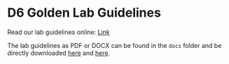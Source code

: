 # D6 Golden Lab Guidelines

Read our lab guidelines online: [Link](https://ecodynizw.github.io/D6-Guidelines/)

The lab guidelines as PDF or DOCX can be found in the `docs` folder and be directly downloaded [here](https://github.com/EcoDynIZW/D6-Guidelines/blob/main/docs/Guidelines.docx?raw=true) and [here](https://raw.githubusercontent.com/EcoDynIZW/D6-Guidelines/main/docs/Guidelines.pdf).
